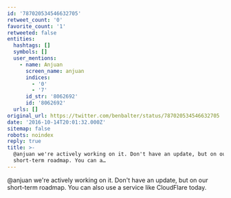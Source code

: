 ```yaml
---
id: '787020534546632705'
retweet_count: '0'
favorite_count: '1'
retweeted: false
entities:
  hashtags: []
  symbols: []
  user_mentions:
    - name: Anjuan
      screen_name: anjuan
      indices:
        - '0'
        - '7'
      id_str: '8062692'
      id: '8062692'
  urls: []
original_url: https://twitter.com/benbalter/status/787020534546632705
date: '2016-10-14T20:01:32.000Z'
sitemap: false
robots: noindex
reply: true
title: >-
  @anjuan we're actively working on it. Don't have an update, but on our
  short-term roadmap. You can a…
---
```


@anjuan we're actively working on it. Don't have an update, but on our short-term roadmap. You can also use a service like CloudFlare today.